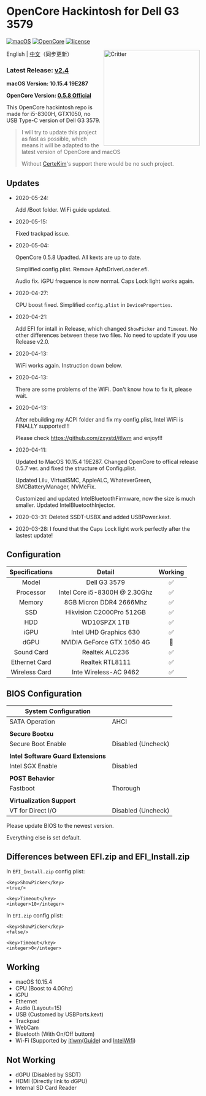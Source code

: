 # OpenCore Hackintosh for Dell G3 3579

[![macOS](https://img.shields.io/badge/macOS-10.15.4-orange)](https://www.apple.com.cn/macos/catalina/)
[![OpenCore](https://img.shields.io/badge/OpenCore-0.5.8-9cf)](https://github.com/acidanthera/OpenCorePkg)
[![license](https://img.shields.io/badge/license-Anti%20996-blue.svg)](https://github.com/996icu/996.ICU/blob/master/LICENSE)

<img align="right" src="https://support.apple.com/content/dam/edam/applecare/images/en_US/macos/psp-mini-hero-macos-high-sierra-whats-new_2x.png" alt="Critter" width="250">

English | [中文](https://github.com/tonyleelyy/OpenCore-Hackintosh-Dell-G3-3579/blob/master/README_CN.md)（同步更新）

### Latest Release: [v2.4](https://github.com/tonyleelyy/OpenCore-Hackintosh-Dell-G3-3579/releases/tag/v2.4)

**macOS Version: 10.15.4 19E287**

**OpenCore Version: [0.5.8 Official](https://github.com/acidanthera/OpenCorePkg/releases/tag/0.5.8)**

This OpenCore hackintosh repo is made for i5-8300H, GTX1050, no USB Type-C version of Dell G3 3579.

> I will try to update this project as fast as possible, which means it will be adapted to the latest version of OpenCore and macOS
>
> Without [CerteKim](https://github.com/CerteKim)'s support there would be no such project.

## Updates
- 2020-05-24:

  Add /Boot folder. WiFi guide updated.

- 2020-05-15:

  Fixed trackpad issue.

- 2020-05-04:

  OpenCore 0.5.8 Upadted. All kexts are up to date.

  Simplified config.plist. Remove ApfsDriverLoader.efi.

  Audio fix. iGPU frequence is now normal. Caps Lock light works again.

- 2020-04-27:

  CPU boost fixed. Simplified `config.plist` in `DeviceProperties`.

- 2020-04-21:

  Add EFI for intall in Release, which changed `ShowPicker` and `Timeout`. No other differences between these two files. No need to update if you use Release v2.0.

- 2020-04-13:

  WiFi works again. Instruction down below.

- 2020-04-13: 

  There are some problems of the WiFi. Don't know how to fix it, please wait.

- 2020-04-13: 

  After rebuilding my ACPI folder and fix my config.plist, Intel WiFi is FINALLY supported!!!

  Please check https://github.com/zxystd/itlwm and enjoy!!!

- 2020-04-11: 

  Updated to MacOS 10.15.4 19E287. Changed OpenCore to offical release 0.5.7 ver. and fixed the structure of Config.plist.

  Updated Lilu, VirtualSMC, AppleALC, WhateverGreen, SMCBatteryManager, NVMeFix.

  Customized and updated IntelBluetoothFirmware, now the size is much smaller. Updated IntelBluetoothInjector.

- 2020-03-31: Deleted SSDT-USBX and added USBPower.kext.

- 2020-03-28: I found that the Caps Lock light work perfectly after the lastest update!


## Configuration

| Specifications | Detail | Working |
| :------------: | :------: | :--------: |
| Model | Dell G3 3579 | ✅ |
| Processor | Intel Core i5-8300H @ 2.30Ghz | ✅ |
| Memory | 8GB Micron DDR4 2666Mhz | ✅ |
| SSD | Hikvision C2000Pro 512GB | ✅ |
| HDD | WD10SPZX 1TB | ✅ |
| iGPU | Intel UHD Graphics 630 | ✅ |
| dGPU | NVIDIA GeForce GTX 1050 4G | 🚫 |
| Sound Card | Realtek ALC236 | ✅ |
| Ethernet Card | Realtek RTL8111 | ✅ |
| Wireless Card | Inte Wireless-AC 9462 | ✅ |

## BIOS Configuration

| **System Configuration** |      |
| ------- | ---|
| SATA Operation       | AHCI |
|                      |      |
| **Secure Bootxu**   |      |
| Secure Boot Enable   | Disabled (Uncheck) |
|  |                    |
| **Intel Software Guard Extensions** |                    |
| Intel SGX Enable | Disabled           |
|  |                    |
| **POST Behavior** |                    |
| Fastboot | Thorough           |
|  |                    |
| **Virtualization Support** |                    |
| VT for Direct I/O | Disabled (Uncheck) |

Please update BIOS to the newest version.

Everything else is set default.

## Differences between EFI.zip and EFI_Install.zip

In `EFI_Install.zip` config.plist:

```
<key>ShowPicker</key>
<true/>

<key>Timeout</key>
<integer>10</integer>
```

In `EFI.zip` config.plist:

```
<key>ShowPicker</key>
<false/>

<key>Timeout</key>
<integer>0</integer>
```

## Working

- macOS 10.15.4
- CPU (Boost to 4.0Ghz)
- iGPU
- Ethernet
- Audio (Layout=15)
- USB (Customed by USBPorts.kext)
- Trackpad
- WebCam
- Bluetooth (With On/Off buttom)
- Wi-Fi (Supported by [itlwm](https://github.com/zxystd/itlwm)([Guide](http://bbs.pcbeta.com/forum.php?mod=viewthread&tid=1856461)) and [IntelWifi](http://bbs.pcbeta.com/viewthread-1856465-1-2.html))

## Not Working

- dGPU (Disabled by SSDT)
- HDMI (Directly link to dGPU)
- Internal SD Card Reader
